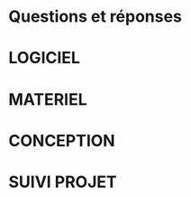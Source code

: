 # Questions et réponses


LOGICIEL
========





MATERIEL
========



CONCEPTION
==========



SUIVI PROJET
============








